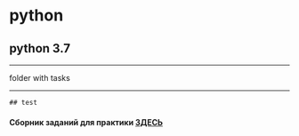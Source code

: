 # python
## python 3.7

***
folder with tasks
***

```
## test
```

#### Сборник заданий для практики [ЗДЕСЬ](https://github.com/mifomen/pascal/blob/master/all-tasks.pdf "Сборник задач")